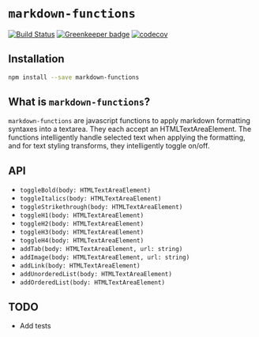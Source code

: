 # `markdown-functions`

[![Build Status](https://travis-ci.org/craigmichaelmartin/markdown-functions.svg?branch=master)](https://travis-ci.org/craigmichaelmartin/markdown-functions)
[![Greenkeeper badge](https://badges.greenkeeper.io/craigmichaelmartin/markdown-functions.svg)](https://greenkeeper.io/)
[![codecov](https://codecov.io/gh/craigmichaelmartin/markdown-functions/branch/master/graph/badge.svg)](https://codecov.io/gh/craigmichaelmartin/markdown-functions)

## Installation

```bash
npm install --save markdown-functions
```

## What is `markdown-functions`?

`markdown-functions` are javascript functions to apply markdown formatting syntaxes into a textarea. They each accept an HTMLTextAreaElement. The functions intelligently handle selected text when applying the formatting, and for text styling transforms, they intelligently toggle on/off.

## API

- `toggleBold(body: HTMLTextAreaElement)`
- `toggleItalics(body: HTMLTextAreaElement)`
- `toggleStrikethrough(body: HTMLTextAreaElement)`
- `toggleH1(body: HTMLTextAreaElement)`
- `toggleH2(body: HTMLTextAreaElement)`
- `toggleH3(body: HTMLTextAreaElement)`
- `toggleH4(body: HTMLTextAreaElement)`
- `addTab(body: HTMLTextAreaElement, url: string)`
- `addImage(body: HTMLTextAreaElement, url: string)`
- `addLink(body: HTMLTextAreaElement)`
- `addUnorderedList(body: HTMLTextAreaElement)`
- `addOrderedList(body: HTMLTextAreaElement)`

## TODO

- Add tests
